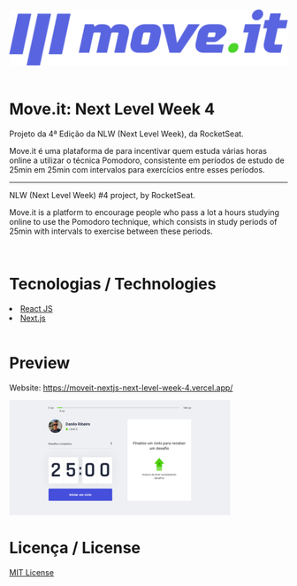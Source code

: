 <img style="width: 1200px; padding: 20px 0; margin: 0px auto; " src="./public/logo-full.svg">

<h1 style="font: 50px">Move.it: Next Level Week 4 </h1>

<p>Projeto da 4ª Edição da NLW (Next Level Week), da RocketSeat.</p>

<p>Move.it é uma plataforma de para incentivar quem estuda várias horas online a utilizar o técnica Pomodoro, consistente em períodos de estudo de 25min em 25min com intervalos para exercícios entre esses períodos.

<hr>

<p>NLW (Next Level Week) #4 project, by RocketSeat.</p>

<p>Move.it is a platform to encourage people who pass a lot a hours studying online to use the Pomodoro technique, which consists in study periods of 25min with intervals to exercise between these periods.</p>

<br>

<h1 style="font: 50px">Tecnologias / Technologies</h1>

<li>
    <a href="https://reactjs.org/">React JS</a>
</li>
<li>
    <a href="https://nextjs.org/">Next.js</a>
</li>

<br>

<h1 style="font: 50px">Preview</h1>

<p>Website: <a href="https://moveit-nextjs-next-level-week-4.vercel.app/">https://moveit-nextjs-next-level-week-4.vercel.app/</a></p>

<img style="max-width: 400px;" src="./public/preview.png">

<h1 style="font: 50px">Licença / License</h1>

<a href="https://opensource.org/licenses/MIT">MIT License</a>
